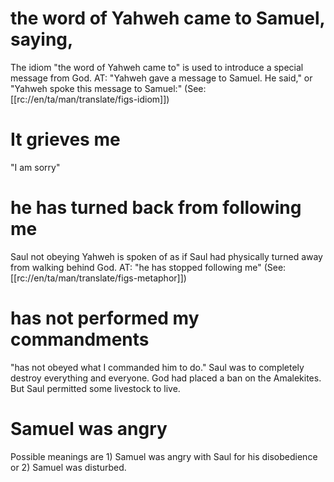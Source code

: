 # the word of Yahweh came to Samuel, saying,

The idiom "the word of Yahweh came to" is used to introduce a special message from God. AT: "Yahweh gave a message to Samuel. He said," or "Yahweh spoke this message to Samuel:" (See: [[rc://en/ta/man/translate/figs-idiom]])

# It grieves me

"I am sorry"

# he has turned back from following me

Saul not obeying Yahweh is spoken of as if Saul had physically turned away from walking behind God. AT: "he has stopped following me" (See: [[rc://en/ta/man/translate/figs-metaphor]])

# has not performed my commandments

"has not obeyed what I commanded him to do." Saul was to completely destroy everything and everyone. God had placed a ban on the Amalekites. But Saul permitted some livestock to live.

# Samuel was angry

Possible meanings are 1) Samuel was angry with Saul for his disobedience or 2) Samuel was disturbed.